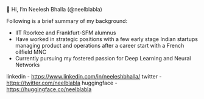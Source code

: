 👋 Hi, I’m Neelesh Bhalla (@neelblabla)

Following is a brief summary of my background:
- IIT Roorkee and Frankfurt-SFM alumnus
- Have worked in strategic positions with a few early stage Indian startups managing product and operations after a career start with a French oilfield MNC
- Currently pursuing my fostered passion for Deep Learning and Neural Networks

linkedin - https://www.linkedin.com/in/neeleshbhalla/
twitter - https://twitter.com/neelblabla
huggingface - https://huggingface.co/neelblabla

<!---
neelblabla/neelblabla is a ✨ special ✨ repository because its `README.md` (this file) appears on your GitHub profile.
You can click the Preview link to take a look at your changes.
--->

